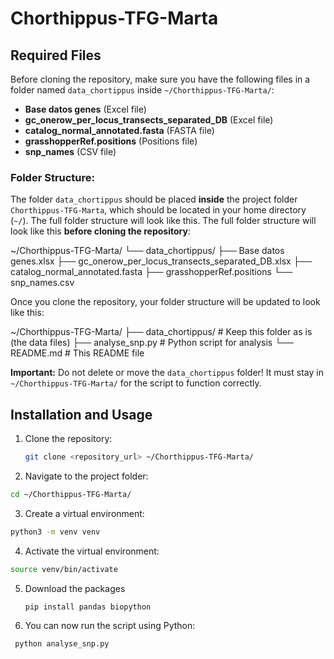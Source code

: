 # Chorthippus-TFG-Marta

## Required Files

Before cloning the repository, make sure you have the following files in a folder named `data_chortippus` inside `~/Chorthippus-TFG-Marta/`:

- **Base datos genes** (Excel file)
- **gc_onerow_per_locus_transects_separated_DB** (Excel file)
- **catalog_normal_annotated.fasta** (FASTA file)
- **grasshopperRef.positions** (Positions file)
- **snp_names** (CSV file)

### Folder Structure:

The folder `data_chortippus` should be placed **inside** the project folder `Chorthippus-TFG-Marta`, which should be located in your home directory (`~/`). The full folder structure will look like this. The full folder structure will look like this **before cloning the repository**:

~/Chorthippus-TFG-Marta/
    └── data_chortippus/
        ├── Base datos genes.xlsx
        ├── gc_onerow_per_locus_transects_separated_DB.xlsx
        ├── catalog_normal_annotated.fasta
        ├── grasshopperRef.positions
        └── snp_names.csv

Once you clone the repository, your folder structure will be updated to look like this:

~/Chorthippus-TFG-Marta/
    ├── data_chortippus/        # Keep this folder as is (the data files)
    ├── analyse_snp.py          # Python script for analysis
    └── README.md               # This README file

**Important:** Do not delete or move the `data_chortippus` folder! It must stay in `~/Chorthippus-TFG-Marta/` for the script to function correctly.

## Installation and Usage

1. Clone the repository:

   ```bash
   git clone <repository_url> ~/Chorthippus-TFG-Marta/
   ```

2. Navigate to the project folder:

  ```bash
  cd ~/Chorthippus-TFG-Marta/
  ```

3. Create a virtual environment:

  ```bash
  python3 -m venv venv
  ```

4. Activate the virtual environment:

  ```bash
  source venv/bin/activate
  ```

5. Download the packages

   ```bash
   pip install pandas biopython
   ```
   
6. You can now run the script using Python:

 ```bash
  python analyse_snp.py
  ```
